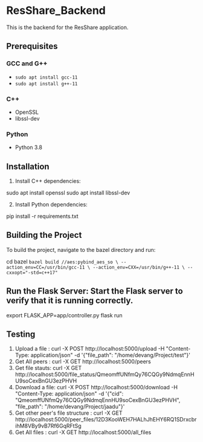 # ResShare_Backend

This is the backend for the ResShare application.

## Prerequisites

### GCC and G++
- `sudo apt install gcc-11`
- `sudo apt install g++-11`

### C++
- OpenSSL
- libssl-dev

### Python
- Python 3.8

## Installation

1. Install C++ dependencies:

sudo apt install openssl
sudo apt install libssl-dev


2. Install Python dependencies:

pip install -r requirements.txt

## Building the Project

To build the project, navigate to the bazel directory and run:


cd bazel
`
bazel build //aes:pybind_aes_so \
    --action_env=CC=/usr/bin/gcc-11 \
    --action_env=CXX=/usr/bin/g++-11 \
    --cxxopt="-std=c++17"
`

## Run the Flask Server: Start the Flask server to verify that it is running correctly.

export FLASK_APP=app/controller.py
flask run

## Testing

1) Upload a file : curl -X POST http://localhost:5000/upload -H "Content-Type: application/json" -d '{"file_path": "/home/devang/Project/test"}'
2) Get All peers : curl -X GET http://localhost:5000/peers
3) Get file stauts: curl -X GET http://localhost:5000/file_status/QmeomffUNfmQy76CQGy9NdmqEnnHU9soCexBnGU3ezPHVH
4) Download a file: curl -X POST http://localhost:5000/download -H "Content-Type: application/json" -d '{"cid": "QmeomffUNfmQy76CQGy9NdmqEnnHU9soCexBnGU3ezPHVH", "file_path": "/home/devang/Project/jaadu"}'
5) Get other peer's file structure : curl -X GET http://localhost:5000/peer_files/12D3KooWEH7HALhJhEHY6RQ1SDrxcbrihM8VBy9vB7Rf6GqRFtSg
6) Get All files : curl -X GET http://localhost:5000/all_files

